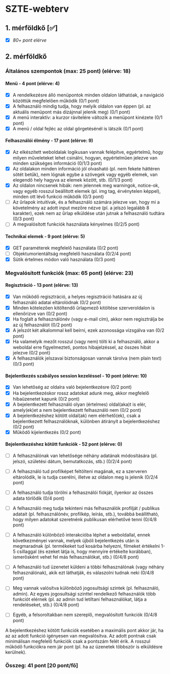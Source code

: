 # SZTE-webterv

## 1. mérföldkő [✅]

- [x] *80+ pont elérve*

## 2. mérföldkő

### Általános szempontok (max: 25 pont) (elérve: 18)
#### Menü - 4 pont (elérve: 4)
- [x] A rendelkezésre álló menüpontok minden oldalon láthatóak, a navigáció közöttük megfelelően működik (0/1 pont)
- [x] A felhasználó mindig tudja, hogy melyik oldalon van éppen (pl. az aktuális menüpont
más dizájnnal jelenik meg) (0/1 pont)
- [x] A menü interaktív: a kurzor rávitelére változik a menüpont kinézete (0/1 pont)
- [x] A menü / oldal fejléc az oldal görgetésénél is látszik (0/1 pont)
#### Felhasználói élmény - 17 pont (elérve: 9)
- [x] Az elkészített weboldalak logikusan vannak felépítve, egyértelmű, hogy milyen műveleteket lehet csinálni, hogyan, egyértelműen jelezve van minden szükséges információ (0/1/3
pont)
- [x] Az oldalakon minden információ jól olvasható (pl. nem fekete háttéren sötét betűk), nem
lógnak egybe a szövegek vagy egyéb elemek, van elegendő hely hagyva az elemek között,
stb. (0/1/3 pont)
- [x] Az oldalon nincsenek hibák: nem jelennek meg warningok, notice-ok, vagy egyéb rosszul
beállított elemek (pl. img tag, érvénytelen képpel), minden ott lévő funkció működik (0/3
pont)
- [ ] Az űrlapok intuitívak, és a felhasználó számára jelezve van, hogy mi a követelmény az
adott input mezőre nézve (pl. a jelszó legalább 8 karakter), ezek nem az űrlap elküldése
után jutnak a felhasználó tudtára (0/3 pont)
- [ ] A megvalósított funkciók használata kényelmes (0/2/5 pont)
#### Technikai elemek - 9 pont (elérve: 5)
- [x] GET paraméterek megfelelő használata (0/2 pont)
- [ ] Objektumorientáltság megfelelő használata (0/2/4 pont)
- [x] Sütik értelmes módon való használata (0/3 pont)

### Megvalósított funkciók (max: 65 pont) (elérve: 23)
#### Regisztráció - 13 pont (elérve: 13)
- [x] Van működő regisztráció, a helyes regisztráció hatására az új felhasználó adatai eltárolódnak (0/2 pont)
- [x] Minden kötelezően kitöltendő űrlapmező kitöltése szerveroldalon is ellenőrizve van (0/2
pont)
- [x] Ha foglalt a felhasználónév (vagy e-mail cím), akkor nem regisztrálja be az új felhasználót
(0/2 pont)
- [x] A jelszót két alkalommal kell beírni, ezek azonossága vizsgálva van (0/2 pont)
- [x] Ha valamelyik mezőt rosszul (vagy nem) tölti ki a felhasználó, akkor a weboldal erre
figyelmezteti, pontos hibajelzéssel, az összes hibát jelezve (0/2 pont)
- [x] A felhasználók jelszavai biztonságosan vannak tárolva (nem plain text) (0/3 pont)
#### Bejelentkezés szabályos session kezeléssel - 10 pont (elérve: 10)
- [x] Van lehetőség az oldalra való bejelentkezésre (0/2 pont)
- [x] Ha bejelentkezéskor rossz adatokat adunk meg, akkor megfelelő hibaüzenetet kapunk (0/2
pont)
- [x] A bejelentkezett felhasználó olyan (értelmes) oldal(aka)t is elér, amely(ek)et a nem bejelentkezett felhasználó nem (0/2 pont)
- [x] A bejelentkezéshez kötött oldal(ak) nem elérhető(ek), csak a bejelentkezett felhasználóknak, különben átirányít a bejelentkezéshez (0/2 pont)
- [x] Működő kijelentkezés (0/2 pont)
#### Bejelentkezéshez kötött funkciók - 52 pont (elérve: 0)
- [ ] A felhasználónak van lehetősége néhány adatának módosítására (pl. jelszó, születési dátum, bemutatkozás, stb.) (0/2/4 pont)
- [ ] A felhasználó tud profilképet feltölteni magának, ez a szerveren eltárolódik, le is tudja
cserélni, illetve az oldalon meg is jelenik (0/2/4 pont)
- [ ] A felhasználó tudja törölni a felhasználói fiókját, ilyenkor az összes adata törlődik (0/4
pont)
- [ ] A felhasználó meg tudja tekinteni más felhasználók profilját / publikus adatait (pl. felhasználónév, profilkép, leírás, stb.), továbbá beállítható, hogy milyen adatokat szeretnénk
publikusan elérhetővé tenni (0/4/8 pont)
- [ ] A felhasználó különböző interakcióba léphet a weboldallal, ennek következményei vannak,
melyek újbóli bejelentkezés után is megmaradnak (pl. termékeket tud kosárba helyezni,
filmeket értékelni 1-5 csillaggal (és ezeket látja is, hogy mennyire értékelte korábban),
ismerősként vehet fel más felhasználókat, stb.) (0/4/8 pont)
- [ ] A felhasználó tud üzenetet küldeni a többi felhasználónak (vagy néhány felhasználónak),
akik ezt láthatják, és válaszolni tudnak neki (0/4/8 pont)
- [ ] Meg vannak valósítva különböző jogosultsági szintek (pl. felhasználó, admin). Az egyes
jogosultsági szinttel rendelkező felhasználók több funkciót elérnek (pl. az admin tud
letiltani felhasználókat, látja a rendeléseket, stb.) (0/4/8 pont)
- [ ] Egyéb, a felsoroltakban nem szereplő, megvalósított funkciók (0/4/8 pont)


A bejelentkezéshez kötött funkciók esetében a maximális pont akkor jár, ha az az adott funkció
igényesen van megvalósítva. Az adott pontnak csak minimálisan megfelelő funkciók csak a
pontszám felét érik. A rosszul működő funkciókra nem jár pont (pl. ha az üzenetek többször
is elküldésre kerülnek).


### Összeg: 41 pont [20 pont/fő]
